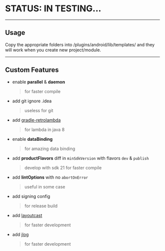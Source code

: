 # STATUS: IN TESTING...

------

## Usage

Copy the appropriate folders into <androidStudio-folder>/plugins/android/lib/templates/ and they will work when you create new project/module.

------

## Custom Features

* enable **parallel** & **daemon**
  
  > for faster compile

* add git ignore .idea
  
  > useless for git

* add [gradle-retrolambda](https://github.com/evant/gradle-retrolambda)
  
  > for lambda in java 8

* enable **dataBinding**
  
  > for amazing data binding

* add **productFlavors** diff in `minSdkVersion` with flavors `dev` & `publish`
  
  > develop with sdk 21 for faster compile

* add **lintOptions** with no `abortOnError`
  
  > useful in some case

* add signing config
  
  > for release build
  
* add [layoutcast](https://github.com/mmin18/LayoutCast)

  > for faster development

* add [jlog](https://github.com/JiongBull/jlog)

  > for faster development